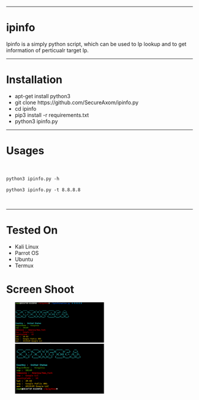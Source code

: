
 <div style="width:100%;height:0;padding-bottom:45%;position:relative;">
<img src="https://github.com/SecureAxom/ipinfo/blob/main/ipinfo.png" href="https://github.com/secureaxom" alt="Ipinfo"  width="100%" height="100%"/><br> 
 </div>
<hr>
<h1> ipinfo </h1>
<p>Ipinfo is a simply python script, which can be used to Ip lookup and to get information of perticualr target Ip.</p>
<hr>
<h1> Installation </h1>
<ul>
<li>apt-get install python3 </li>
<li>git clone https://github.com/SecureAxom/ipinfo.py </li>
<li>cd ipinfo </li>
<li>pip3 install -r requirements.txt </li>
<li>python3 ipinfo.py </li>
</ul>
<hr>
<h1> Usages </h1>
<br>

```
python3 ipinfo.py -h 
```

```
python3 ipinfo.py -t 8.8.8.8 
```
<br>
<hr>
<h1> Tested On </h1>
<ul> 
  <li>Kali Linux</li>
  <li>Parrot OS </li>
  <li>Ubuntu</li>
  <li>Termux</li>
</ul>
<h1> Screen Shoot </h1>
 <div style="-webkit-box-orient: vertical; padding-left: 24px;">
<img src="https://github.com/secureaxom/ipinfo/blob/main/ipinfo3.png" href="https://github.com/secureaxom" alt="Ipinfo"  width="50%" height="50%"/>
 <img src="https://github.com/SecureAxom/ipinfo/blob/main/ipin.png" href="https://github.com/secureaxom" alt="Ipinfo"  width="50%" height="50%"/><br> 
 </div>

 

